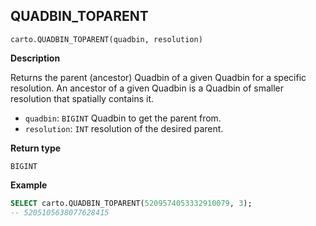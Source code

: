 ## QUADBIN_TOPARENT

```sql:signature
carto.QUADBIN_TOPARENT(quadbin, resolution)
```

**Description**

Returns the parent (ancestor) Quadbin of a given Quadbin for a specific resolution. An ancestor of a given Quadbin is a Quadbin of smaller resolution that spatially contains it.

* `quadbin`: `BIGINT` Quadbin to get the parent from.
* `resolution`: `INT` resolution of the desired parent.

**Return type**

`BIGINT`

**Example**

```sql
SELECT carto.QUADBIN_TOPARENT(5209574053332910079, 3);
-- 5205105638077628415
```